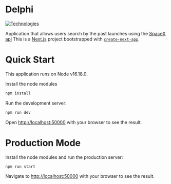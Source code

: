 # Delphi

[![Technologies](https://skillicons.dev/icons?i=react,ts,nextjs,graphql,html,css)](https://skillicons.dev)

Application that allows users search by the past launches using the [SpaceX api](https://api.spacex.land/graphql/)
This is a [Next.js](https://nextjs.org/) project bootstrapped
with [`create-next-app`](https://github.com/vercel/next.js/tree/canary/packages/create-next-app).

# Quick Start

This application runs on Node v16.18.0.

Install the node modules

```bash
npm install
```

Run the development server:

```bash
npm run dev
```

Open [http://localhost:50000](http://localhost:50000) with your browser to see the result.

# Production Mode

Install the node modules and run the production server:

```bash
npm run start
```

Navigate to [http://localhost:50000](http://localhost:50000) with your browser to see the result.
